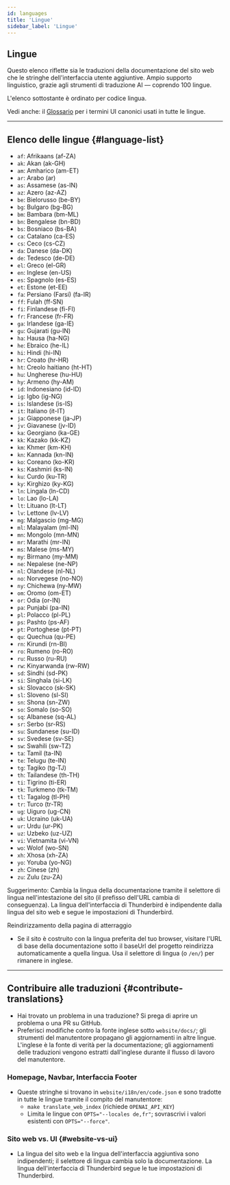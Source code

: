 ```yaml
---
id: languages
title: 'Lingue'
sidebar_label: 'Lingue'
---
```


## Lingue

Questo elenco riflette sia le traduzioni della documentazione del sito web che le stringhe dell'interfaccia utente aggiuntive.
Ampio supporto linguistico, grazie agli strumenti di traduzione AI — coprendo 100 lingue.

L'elenco sottostante è ordinato per codice lingua.

Vedi anche: il [Glossario](glossary) per i termini UI canonici usati in tutte le lingue.

---

## Elenco delle lingue {#language-list}

- `af`: Afrikaans (af-ZA)
- `ak`: Akan (ak-GH)
- `am`: Amharico (am-ET)
- `ar`: Arabo (ar)
- `as`: Assamese (as-IN)
- `az`: Azero (az-AZ)
- `be`: Bielorusso (be-BY)
- `bg`: Bulgaro (bg-BG)
- `bm`: Bambara (bm-ML)
- `bn`: Bengalese (bn-BD)
- `bs`: Bosniaco (bs-BA)
- `ca`: Catalano (ca-ES)
- `cs`: Ceco (cs-CZ)
- `da`: Danese (da-DK)
- `de`: Tedesco (de-DE)
- `el`: Greco (el-GR)
- `en`: Inglese (en-US)
- `es`: Spagnolo (es-ES)
- `et`: Estone (et-EE)
- `fa`: Persiano (Farsi) (fa-IR)
- `ff`: Fulah (ff-SN)
- `fi`: Finlandese (fi-FI)
- `fr`: Francese (fr-FR)
- `ga`: Irlandese (ga-IE)
- `gu`: Gujarati (gu-IN)
- `ha`: Hausa (ha-NG)
- `he`: Ebraico (he-IL)
- `hi`: Hindi (hi-IN)
- `hr`: Croato (hr-HR)
- `ht`: Creolo haitiano (ht-HT)
- `hu`: Ungherese (hu-HU)
- `hy`: Armeno (hy-AM)
- `id`: Indonesiano (id-ID)
- `ig`: Igbo (ig-NG)
- `is`: Islandese (is-IS)
- `it`: Italiano (it-IT)
- `ja`: Giapponese (ja-JP)
- `jv`: Giavanese (jv-ID)
- `ka`: Georgiano (ka-GE)
- `kk`: Kazako (kk-KZ)
- `km`: Khmer (km-KH)
- `kn`: Kannada (kn-IN)
- `ko`: Coreano (ko-KR)
- `ks`: Kashmiri (ks-IN)
- `ku`: Curdo (ku-TR)
- `ky`: Kirghizo (ky-KG)
- `ln`: Lingala (ln-CD)
- `lo`: Lao (lo-LA)
- `lt`: Lituano (lt-LT)
- `lv`: Lettone (lv-LV)
- `mg`: Malgascio (mg-MG)
- `ml`: Malayalam (ml-IN)
- `mn`: Mongolo (mn-MN)
- `mr`: Marathi (mr-IN)
- `ms`: Malese (ms-MY)
- `my`: Birmano (my-MM)
- `ne`: Nepalese (ne-NP)
- `nl`: Olandese (nl-NL)
- `no`: Norvegese (no-NO)
- `ny`: Chichewa (ny-MW)
- `om`: Oromo (om-ET)
- `or`: Odia (or-IN)
- `pa`: Punjabi (pa-IN)
- `pl`: Polacco (pl-PL)
- `ps`: Pashto (ps-AF)
- `pt`: Portoghese (pt-PT)
- `qu`: Quechua (qu-PE)
- `rn`: Kirundi (rn-BI)
- `ro`: Rumeno (ro-RO)
- `ru`: Russo (ru-RU)
- `rw`: Kinyarwanda (rw-RW)
- `sd`: Sindhi (sd-PK)
- `si`: Singhala (si-LK)
- `sk`: Slovacco (sk-SK)
- `sl`: Sloveno (sl-SI)
- `sn`: Shona (sn-ZW)
- `so`: Somalo (so-SO)
- `sq`: Albanese (sq-AL)
- `sr`: Serbo (sr-RS)
- `su`: Sundanese (su-ID)
- `sv`: Svedese (sv-SE)
- `sw`: Swahili (sw-TZ)
- `ta`: Tamil (ta-IN)
- `te`: Telugu (te-IN)
- `tg`: Tagiko (tg-TJ)
- `th`: Tailandese (th-TH)
- `ti`: Tigrino (ti-ER)
- `tk`: Turkmeno (tk-TM)
- `tl`: Tagalog (tl-PH)
- `tr`: Turco (tr-TR)
- `ug`: Uiguro (ug-CN)
- `uk`: Ucraino (uk-UA)
- `ur`: Urdu (ur-PK)
- `uz`: Uzbeko (uz-UZ)
- `vi`: Vietnamita (vi-VN)
- `wo`: Wolof (wo-SN)
- `xh`: Xhosa (xh-ZA)
- `yo`: Yoruba (yo-NG)
- `zh`: Cinese (zh)
- `zu`: Zulu (zu-ZA)

Suggerimento: Cambia la lingua della documentazione tramite il selettore di lingua nell'intestazione del sito (il prefisso dell'URL cambia di conseguenza). La lingua dell'interfaccia di Thunderbird è indipendente dalla lingua del sito web e segue le impostazioni di Thunderbird.

Reindirizzamento della pagina di atterraggio

- Se il sito è costruito con la lingua preferita del tuo browser, visitare l'URL di base della documentazione sotto il baseUrl del progetto reindirizza automaticamente a quella lingua. Usa il selettore di lingua (o `/en/`) per rimanere in inglese.

---

## Contribuire alle traduzioni {#contribute-translations}

- Hai trovato un problema in una traduzione? Si prega di aprire un problema o una PR su GitHub.
- Preferisci modifiche contro la fonte inglese sotto `website/docs/`; gli strumenti del manutentore propagano gli aggiornamenti in altre lingue.
  L'inglese è la fonte di verità per la documentazione; gli aggiornamenti delle traduzioni vengono estratti dall'inglese durante il flusso di lavoro del manutentore.

### Homepage, Navbar, Interfaccia Footer

- Queste stringhe si trovano in `website/i18n/en/code.json` e sono tradotte in tutte le lingue tramite il compito del manutentore:
  - `make translate_web_index` (richiede `OPENAI_API_KEY`)
  - Limita le lingue con `OPTS="--locales de,fr"`; sovrascrivi i valori esistenti con `OPTS="--force"`.

### Sito web vs. UI {#website-vs-ui}

- La lingua del sito web e la lingua dell'interfaccia aggiuntiva sono indipendenti; il selettore di lingua cambia solo la documentazione. La lingua dell'interfaccia di Thunderbird segue le tue impostazioni di Thunderbird.
